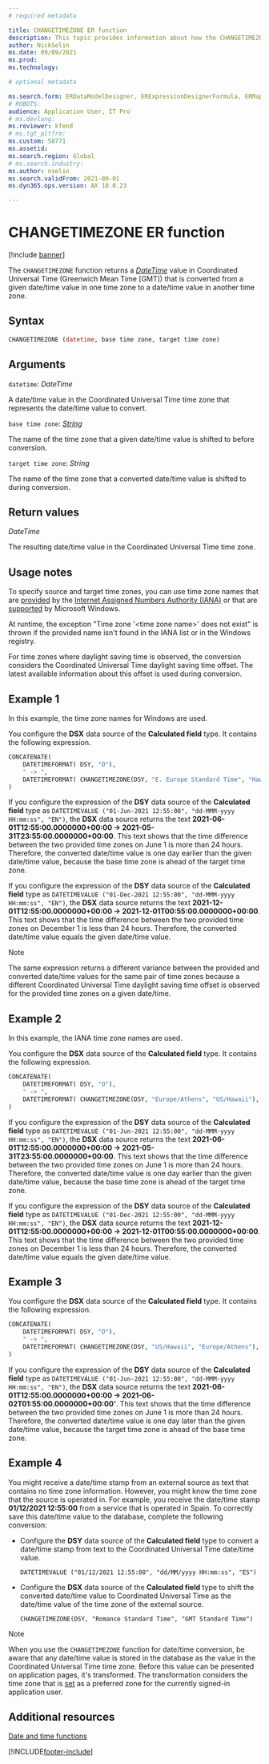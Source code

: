 ```yaml
---
# required metadata

title: CHANGETIMEZONE ER function
description: This topic provides information about how the CHANGETIMEZONE Electronic reporting (ER) function is used.
author: NickSelin
ms.date: 09/09/2021
ms.prod: 
ms.technology: 

# optional metadata

ms.search.form: ERDataModelDesigner, ERExpressionDesignerFormula, ERMappedFormatDesigner, ERModelMappingDesigner
# ROBOTS: 
audience: Application User, IT Pro
# ms.devlang: 
ms.reviewer: kfend
# ms.tgt_pltfrm: 
ms.custom: 58771
ms.assetid: 
ms.search.region: Global
# ms.search.industry: 
ms.author: nselin
ms.search.validFrom: 2021-09-01
ms.dyn365.ops.version: AX 10.0.23

---
```


# CHANGETIMEZONE ER function

[!include [banner](../includes/banner.md)]

The `CHANGETIMEZONE` function returns a *[DateTime](er-formula-supported-data-types-primitive.md#datetime)* value in Coordinated Universal Time (Greenwich Mean Time \[GMT\]) that is converted from a given date/time value in one time zone to a date/time value in another time zone.

## Syntax

```vb
CHANGETIMEZONE (datetime, base time zone, target time zone)
```

## Arguments

`datetime`: *DateTime*

A date/time value in the Coordinated Universal Time time zone that represents the date/time value to convert.

`base time zone`: *[String](er-formula-supported-data-types-primitive.md#string)*

The name of the time zone that a given date/time value is shifted to before conversion.

`target time zone`: *String*

The name of the time zone that a converted date/time value is shifted to during conversion.

## Return values

*DateTime*

The resulting date/time value in the Coordinated Universal Time time zone.

## Usage notes

To specify source and target time zones, you can use time zone names that are [provided](https://data.iana.org/time-zones/releases/) by the [Internet Assigned Numbers Authority (IANA)](https://www.iana.org/) or that are [supported](/windows-hardware/manufacture/desktop/default-time-zones) by Microsoft Windows.

At runtime, the exception "Time zone '\<time zone name\>' does not exist" is thrown if the provided name isn't found in the IANA list or in the Windows registry.

For time zones where daylight saving time is observed, the conversion considers the Coordinated Universal Time daylight saving time offset. The latest available information about this offset is used during conversion.

## Example 1

In this example, the time zone names for Windows are used.

You configure the **DSX** data source of the **Calculated field** type. It contains the following expression.

```vb
CONCATENATE(
    DATETIMEFORMAT( DSY, "O"), 
    " -> ", 
    DATETIMEFORMAT( CHANGETIMEZONE(DSY, "E. Europe Standard Time", "Hawaiian Standard Time"), "O")
)
```

If you configure the expression of the **DSY** data source of the **Calculated field** type as `DATETIMEVALUE ("01-Jun-2021 12:55:00", "dd-MMM-yyyy HH:mm:ss", "EN")`, the **DSX** data source returns the text **2021-06-01T12:55:00.0000000+00:00 -> 2021-05-31T23:55:00.0000000+00:00**. This text shows that the time difference between the two provided time zones on June 1 is more than 24 hours. Therefore, the converted date/time value is one day earlier than the given date/time value, because the base time zone is ahead of the target time zone.

If you configure the expression of the **DSY** data source of the **Calculated field** type as `DATETIMEVALUE ("01-Dec-2021 12:55:00", "dd-MMM-yyyy HH:mm:ss", "EN")`, the **DSX** data source returns the text **2021-12-01T12:55:00.0000000+00:00 -> 2021-12-01T00:55:00.0000000+00:00**. This text shows that the time difference between the two provided time zones on December 1 is less than 24 hours. Therefore, the converted date/time value equals the given date/time value.

> [!NOTE]
> The same expression returns a different variance between the provided and converted date/time values for the same pair of time zones because a different Coordinated Universal Time daylight saving time offset is observed for the provided time zones on a given date/time.

## Example 2

In this example, the IANA time zone names are used.

You configure the **DSX** data source of the **Calculated field** type. It contains the following expression.

```vb
CONCATENATE(
    DATETIMEFORMAT( DSY, "O"), 
    " -> ", 
    DATETIMEFORMAT( CHANGETIMEZONE(DSY, "Europe/Athens", "US/Hawaii"), "O")
)
```

If you configure the expression of the **DSY** data source of the **Calculated field** type as `DATETIMEVALUE ("01-Jun-2021 12:55:00", "dd-MMM-yyyy HH:mm:ss", "EN")`, the **DSX** data source returns the text **2021-06-01T12:55:00.0000000+00:00 -> 2021-05-31T23:55:00.0000000+00:00**. This text shows that the time difference between the two provided time zones on June 1 is more than 24 hours. Therefore, the converted date/time value is one day earlier than the given date/time value, because the base time zone is ahead of the target time zone.

If you configure the expression of the **DSY** data source of the **Calculated field** type as `DATETIMEVALUE ("01-Dec-2021 12:55:00", "dd-MMM-yyyy HH:mm:ss", "EN")`, the **DSX** data source returns the text **2021-12-01T12:55:00.0000000+00:00 -> 2021-12-01T00:55:00.0000000+00:00**. This text shows that the time difference between the two provided time zones on December 1 is less than 24 hours. Therefore, the converted date/time value equals the given date/time value.

## Example 3

You configure the **DSX** data source of the **Calculated field** type. It contains the following expression.

```vb
CONCATENATE(
    DATETIMEFORMAT( DSY, "O"), 
    " -> ", 
    DATETIMEFORMAT( CHANGETIMEZONE(DSY, "US/Hawaii", "Europe/Athens"), "O")
)
```

If you configure the expression of the **DSY** data source of the **Calculated field** type as `DATETIMEVALUE ("01-Jun-2021 12:55:00", "dd-MMM-yyyy HH:mm:ss", "EN")`, the **DSX** data source returns the text **2021-06-01T12:55:00.0000000+00:00 -> 2021-06-02T01:55:00.0000000+00:00'**. This text shows that the time difference between the two provided time zones on June 1 is more than 24 hours. Therefore, the converted date/time value is one day later than the given date/time value, because the target time zone is ahead of the base time zone.

## Example 4

You might receive a date/time stamp from an external source as text that contains no time zone information. However, you might know the time zone that the source is operated in. For example, you receive the date/time stamp **01/12/2021 12:55:00** from a service that is operated in Spain. To correctly save this date/time value to the database, complete the following conversion:

- Configure the **DSY** data source of the **Calculated field** type to convert a date/time stamp from text to the Coordinated Universal Time date/time value.

    `DATETIMEVALUE ("01/12/2021 12:55:00", "dd/MM/yyyy HH:mm:ss", "ES")`

- Configure the **DSX** data source of the **Calculated field** type to shift the converted date/time value to Coordinated Universal Time as the date/time value of the time zone of the external source.

    `CHANGETIMEZONE(DSY, "Romance Standard Time", "GMT Standard Time")`

> [!NOTE]
> When you use the `CHANGETIMEZONE` function for date/time conversion, be aware that any date/time value is stored in the database as the value in the Coordinated Universal Time time zone. Before this value can be presented on application pages, it's transformed. The transformation considers the time zone that is [set](../../fin-ops/organization-administration/tasks/set-users-preferred-time-zone.md) as a preferred zone for the currently signed-in application user.

## Additional resources

[Date and time functions](er-functions-category-datetime.md)

[!INCLUDE[footer-include](../../../includes/footer-banner.md)]

